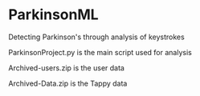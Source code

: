 # ParkinsonML
Detecting Parkinson's through analysis of keystrokes

ParkinsonProject.py is the main script used for analysis

Archived-users.zip is the user data

Archived-Data.zip is the Tappy data
